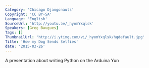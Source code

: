 ```yaml
---
Category: 'Chicago Djangonauts'
Copyright: 'CC BY-SA'
Language: 'English'
SourceUrl: 'http://youtu.be/_hyomYxqlsk'
Speakers: [Greg Baugues]
Tags: []
ThumbnailUrl: 'http://i.ytimg.com/vi/_hyomYxqlsk/hqdefault.jpg'
Title: 'How my Dog Sends Selfies'
date: '2015-03-26'
---
```

A presentation about writing Python on the
Arduina Yun